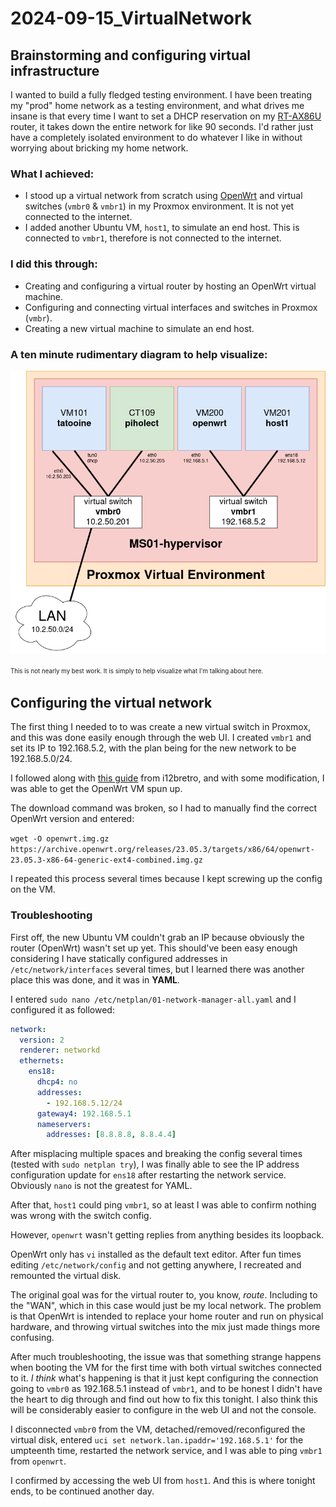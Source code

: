# 2024-09-15_VirtualNetwork

## Brainstorming and configuring virtual infrastructure

I wanted to build a fully fledged testing environment. I have been treating my "prod" home network as a testing environment, and what drives me insane is that every time I want to set a DHCP reservation on my [RT-AX86U](https://www.asus.com/us/networking-iot-servers/wifi-routers/asus-gaming-routers/rt-ax86u/) router, it takes down the entire network for like 90 seconds. I'd rather just have a completely isolated environment to do whatever I like in without worrying about bricking my home network.

### What I achieved:
- I stood up a virtual network from scratch using [OpenWrt](https://github.com/openwrt/openwrt) and virtual switches (``vmbr0`` & ``vmbr1``) in my Proxmox environment. It is not yet connected to the internet.
- I added another Ubuntu VM, ``host1``, to simulate an end host. This is connected to ``vmbr1``, therefore is not connected to the internet.

### I did this through:
- Creating and configuring a virtual router by hosting an OpenWrt virtual machine.
- Configuring and connecting virtual interfaces and switches in Proxmox (``vmbr``).
- Creating a new virtual machine to simulate an end host.

### A ten minute rudimentary diagram to help visualize: 

![Diagram](/Entries/2024-09-15_VirtualNetwork/Diagram.png)

<sup><sub>This is not nearly my best work. It is simply to help visualize what I'm talking about here.</sub></sup>

## Configuring the virtual network

The first thing I needed to to was create a new virtual switch in Proxmox, and this was done easily enough through the web UI. I created ``vmbr1`` and set its IP to 192.168.5.2, with the plan being for the new network to be 192.168.5.0/24.

I followed along with [this guide](https://i12bretro.github.io/tutorials/0405.html) from i12bretro, and with some modification, I was able to get the OpenWrt VM spun up.

The download command was broken, so I had to manually find the correct OpenWrt version and entered:

``wget -O openwrt.img.gz https://archive.openwrt.org/releases/23.05.3/targets/x86/64/openwrt-23.05.3-x86-64-generic-ext4-combined.img.gz``

I repeated this process several times because I kept screwing up the config on the VM.

### Troubleshooting

First off, the new Ubuntu VM couldn't grab an IP because obviously the router (OpenWrt) wasn't set up yet. This should've been easy enough considering I have statically configured addresses in ``/etc/network/interfaces`` several times, but I learned there was another place this was done, and it was in **YAML**. 

I entered ``sudo nano /etc/netplan/01-network-manager-all.yaml`` and I configured it as followed:

```yaml
network:
  version: 2
  renderer: networkd
  ethernets:
    ens18:
      dhcp4: no
      addresses: 
        - 192.168.5.12/24
      gateway4: 192.168.5.1
      nameservers:
        addresses: [8.8.8.8, 8.8.4.4]
```
After misplacing multiple spaces and breaking the config several times (tested with ``sudo netplan try``), I was finally able to see the IP address configuration update for ``ens18`` after restarting the network service. Obviously ``nano`` is not the greatest for YAML.

After that, ``host1`` could ping ``vmbr1``, so at least I was able to confirm nothing was wrong with the switch config.

However, ``openwrt`` wasn't getting replies from anything besides its loopback.

OpenWrt only has ``vi`` installed as the default text editor. After fun times editing ``/etc/network/config`` and not getting anywhere, I recreated and remounted the virtual disk.

The original goal was for the virtual router to, you know, *route*. Including to the "WAN", which in this case would just be my local network. The problem is that OpenWrt is intended to replace your home router and run on physical hardware, and throwing virtual switches into the mix just made things more confusing.

After much troubleshooting, the issue was that something strange happens when booting the VM for the first time with both virtual switches connected to it. *I think* what's happening is that it just kept configuring the connection going to ``vmbr0`` as 192.168.5.1 instead of ``vmbr1``, and to be honest I didn't have the heart to dig through and find out how to fix this tonight. I also think this will be considerably easier to configure in the web UI and not the console.

I disconnected ``vmbr0`` from the VM, detached/removed/reconfigured the virtual disk, entered ``uci set network.lan.ipaddr='192.168.5.1'`` for the umpteenth time, restarted the network service, and I was able to ping ``vmbr1`` from ``openwrt``.

I confirmed by accessing the web UI from ``host1``. And this is where tonight ends, to be continued another day.


